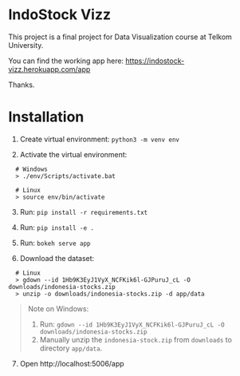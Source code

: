 # IndoStock Vizz

This project is a final project for Data Visualization course at Telkom University. 

You can find the working app here: https://indostock-vizz.herokuapp.com/app

Thanks.

# Installation

1. Create virtual environment: `python3 -m venv env`

2. Activate the virtual environment:

```
  # Windows
  > ./env/Scripts/activate.bat

  # Linux
  > source env/bin/activate
```

3. Run: `pip install -r requirements.txt`

4. Run: `pip install -e .`

5. Run: `bokeh serve app`

6. Download the dataset:

```
  # Linux
  > gdown --id 1Hb9K3EyJ1VyX_NCFKik6l-GJPuruJ_cL -O downloads/indonesia-stocks.zip
  > unzip -o downloads/indonesia-stocks.zip -d app/data
```

> Note on Windows: 
> 1. Run: `gdown --id 1Hb9K3EyJ1VyX_NCFKik6l-GJPuruJ_cL -O downloads/indonesia-stocks.zip`
> 2. Manually unzip the `indonesia-stock.zip` from `downloads` to directory `app/data`.

7. Open http://localhost:5006/app
